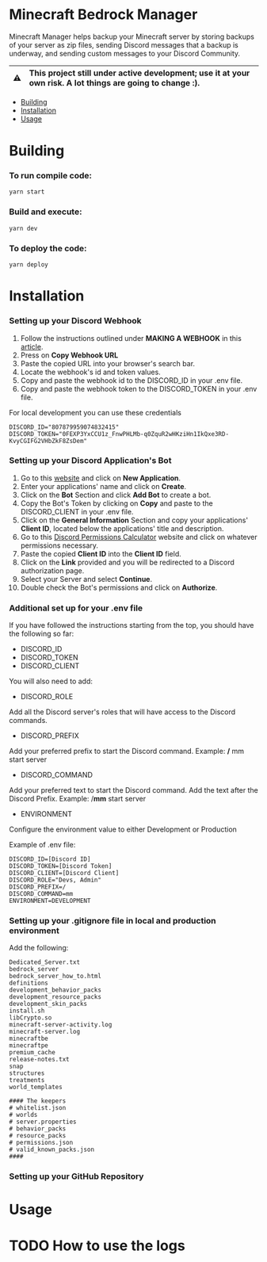# Minecraft Bedrock Manager

Minecraft Manager helps backup your Minecraft server by storing backups of your server as zip files, sending Discord messages that a backup is underway, and sending custom messages to your Discord Community. 


:warning: | This project still under active development; use it at your own risk. A lot things are going to change :).
:---: | :---





- [Building](#building)
- [Installation](#installation)
- [Usage](#usage)

# Building

### To run compile code:

```
yarn start
```

### Build and execute:

```
yarn dev
```

### To deploy the code:

```
yarn deploy
```

# Installation

### Setting up your Discord Webhook

1. Follow the instructions outlined under **MAKING A WEBHOOK** in this [article](https://support.discord.com/hc/en-us/articles/228383668-Intro-to-Webhooks).
2. Press on **Copy Webhook URL**
3. Paste the copied URL into your browser's search bar.
4. Locate the webhook's id and token values.
5. Copy and paste the webhook id to the DISCORD_ID in your .env file.
6. Copy and paste the webhook token to the DISCORD_TOKEN in your .env file.

For local development you can use these credentials

```
DISCORD_ID="807879959074832415"
DISCORD_TOKEN="0FEXP3YxCCU1z_FnwPHLMb-q0ZquR2wHKziHn1IkQxe3RD-KvyCGIFG2VHbZkF8ZsDem"
```

### Setting up your Discord Application's Bot

1. Go to this [website](https://discord.com/developers/applications) and click on **New Application**.
2. Enter your applications' name and click on **Create**.
3. Click on the **Bot** Section and click **Add Bot** to create a bot.
4. Copy the Bot's Token by clicking on **Copy** and paste to the DISCORD_CLIENT in your .env file.
5. Click on the **General Information** Section and copy your applications' **Client ID**, located below the applications' title and description.
6. Go to this [Discord Permissions Calculator](https://discordapi.com/permissions.html) website and click on whatever permissions necessary.
7. Paste the copied **Client ID** into the **Client ID** field.
8. Click on the **Link** provided and you will be redirected to a Discord authorization page.
9. Select your Server and select **Continue**.
10. Double check the Bot's permissions and click on **Authorize**.

### Additional set up for your .env file

If you have followed the instructions starting from the top, you should have the following so far:

- DISCORD_ID
- DISCORD_TOKEN
- DISCORD_CLIENT

You will also need to add:

- DISCORD_ROLE

Add all the Discord server's roles that will have access to the Discord commands.

- DISCORD_PREFIX

Add your preferred prefix to start the Discord command. Example: **/** mm start server

- DISCORD_COMMAND

Add your preferred text to start the Discord command. Add the text after the Discord Prefix. Example: /**mm** start server

- ENVIRONMENT

Configure the environment value to either Development or Production

Example of .env file:

```
DISCORD_ID=[Discord ID]
DISCORD_TOKEN=[Discord Token]
DISCORD_CLIENT=[Discord Client]
DISCORD_ROLE="Devs, Admin"
DISCORD_PREFIX=/
DISCORD_COMMAND=mm
ENVIRONMENT=DEVELOPMENT
```

### Setting up your .gitignore file in local and production environment

Add the following:

```
Dedicated_Server.txt
bedrock_server
bedrock_server_how_to.html
definitions
development_behavior_packs
development_resource_packs
development_skin_packs
install.sh
libCrypto.so
minecraft-server-activity.log
minecraft-server.log
minecraftbe
minecraftpe
premium_cache
release-notes.txt
snap
structures
treatments
world_templates

#### The keepers
# whitelist.json
# worlds
# server.properties
# behavior_packs
# resource_packs
# permissions.json
# valid_known_packs.json
####
```

### Setting up your GitHub Repository

# Usage

# TODO How to use the logs
